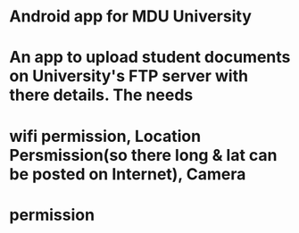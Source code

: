 # Android app for MDU University
# An app to upload student documents on University's FTP server with there details. The needs 
# wifi permission, Location Persmission(so there long & lat can be posted on Internet), Camera
# permission
